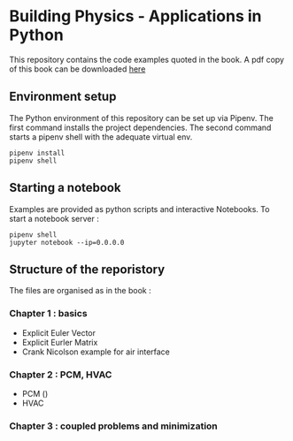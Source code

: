 # Building Physics - Applications in Python

This repository contains the code examples quoted in the book. A pdf copy of this book can be downloaded [here](link)

## Environment setup

The Python environment of this repository can be set up via Pipenv. The first command installs the project dependencies.
The second command starts a pipenv shell with the adequate virtual env.

```shell script
pipenv install
pipenv shell
``` 

## Starting a notebook

Examples are provided as python scripts and interactive Notebooks.
To start a notebook server :

``` shell script
pipenv shell
jupyter notebook --ip=0.0.0.0
```

## Structure of the reporistory

The files are organised as in the book :

### Chapter 1 : basics
- Explicit Euler Vector
- Explicit Eurler Matrix
- Crank Nicolson example for air interface

### Chapter 2 : PCM, HVAC
- PCM ()
- HVAC 

### Chapter 3 : coupled problems and minimization
